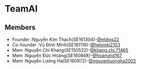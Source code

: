 # TeamAI
## Members
* Founder :Nguyễn Kim Thạch(SE161304)-[@eldios22](https://www.facebook.com/eldios22)
* Co-founder :Vũ Đình Minh(SE161116)-[@helsinki2103](https://www.facebook.com/helsinki2103)
* Mem :Nguyễn Chí Khang(SE150532)-[@khang.chi.71465](https://www.facebook.com/khang.chi.71465)
* Mem :Nguyễn Đức Hoàng(SE160868)-[@hoangnd167](https://www.facebook.com/hoangnd167)
* Mem :Nguyễn Lương Hà(SE160872)-[@nguyenluongha2002](https://www.facebook.com/nguyenluongha2002)


